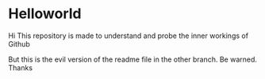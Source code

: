 Helloworld
==========
Hi
This repository is made to understand and probe the inner workings of Github 

But this is the evil version of the readme file in the other branch. Be warned.
Thanks

